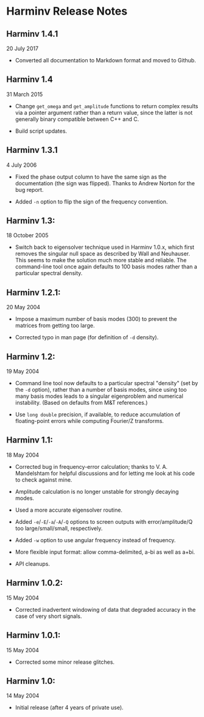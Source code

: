 # Harminv Release Notes

## Harminv 1.4.1

20 July 2017

* Converted all documentation to Markdown format and moved to Github.

## Harminv 1.4

31 March 2015

* Change `get_omega` and `get_amplitude` functions to return complex results
  via a pointer argument rather than a return value, since the latter
  is not generally binary compatible between C++ and C.

* Build script updates.

## Harminv 1.3.1

4 July 2006

* Fixed the phase output column to have the same sign as the documentation
  (the sign was flipped).  Thanks to Andrew Norton for the bug report.

* Added `-n` option to flip the sign of the frequency convention.

## Harminv 1.3:

18 October 2005

* Switch back to eigensolver technique used in Harminv 1.0.x, which first
  removes the singular null space as described by Wall and Neuhauser.
  This seems to make the solution much more stable and reliable.  The
  command-line tool once again defaults to 100 basis modes rather than
  a particular spectral density.

## Harminv 1.2.1:

20 May 2004

* Impose a maximum number of basis modes (300) to prevent the matrices
  from getting too large.

* Corrected typo in man page (for definition of `-d` density).

## Harminv 1.2:

19 May 2004

* Command line tool now defaults to a particular spectral "density"
  (set by the `-d` option), rather than a number of basis modes,
  since using too many basis modes leads to a singular eigenproblem
  and numerical instability.  (Based on defaults from M&T references.)

* Use `long double` precision, if available, to reduce accumulation
  of floating-point errors while computing Fourier/Z transforms.

## Harminv 1.1:

18 May 2004

* Corrected bug in frequency-error calculation; thanks to V. A.
  Mandelshtam for helpful discussions and for letting me look
  at his code to check against mine.

* Amplitude calculation is no longer unstable for strongly decaying modes.

* Used a more accurate eigensolver routine.

* Added `-e`/`-E`/`-a`/`-A`/`-Q` options to screen outputs with
  error/amplitude/Q too large/small/small, respectively.

* Added `-w` option to use angular frequency instead of frequency.

* More flexible input format: allow comma-delimited, a-bi as well as a+bi.

* API cleanups.

## Harminv 1.0.2:

15 May 2004

* Corrected inadvertent windowing of data that degraded accuracy
  in the case of very short signals.

## Harminv 1.0.1:

15 May 2004

* Corrected some minor release glitches.

## Harminv 1.0:

14 May 2004

* Initial release (after 4 years of private use).
